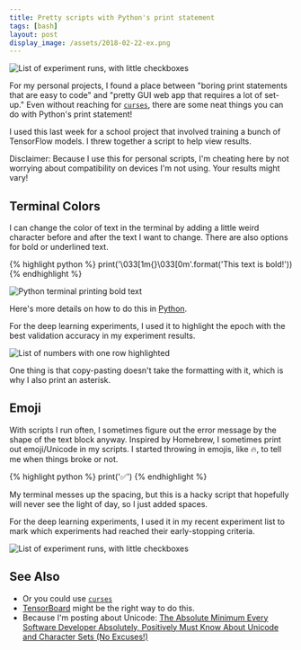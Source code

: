 ```yaml
---
title: Pretty scripts with Python's print statement
tags: [bash]
layout: post
display_image: /assets/2018-02-22-ex.png
---
```


![List of experiment runs, with little checkboxes](/assets/2018-02-22-run-list.png)

For my personal projects, I found a place between "boring print statements that are easy to code" and "pretty GUI web app that requires a lot of set-up."
Even without reaching for [`curses`](https://docs.python.org/3/library/curses.html#module-curses), there are some neat things you can do with Python's print statement!

I used this last week for a school project that involved training a bunch of TensorFlow models. I threw together a script to help view results.

Disclaimer: Because I use this for personal scripts, I'm cheating here by not worrying about compatibility on devices I'm not using. Your results might vary!

## Terminal Colors

I can change the color of text in the terminal by adding a little weird character before and after the text I want to change. There are also options for bold or underlined text.

{% highlight python %}
print('\033[1m{}\033[0m'.format('This text is bold!'))
{% endhighlight %}

![Python terminal printing bold text](/assets/2018-02-22-bold-text.png)

Here's more details on how to do this in [Python](https://stackoverflow.com/questions/287871/print-in-terminal-with-colors).

For the deep learning experiments, I used it to highlight the epoch with the best validation accuracy in my experiment results.

![List of numbers with one row highlighted](/assets/2018-02-22-run-view.png)

One thing is that copy-pasting doesn't take the formatting with it, which is why I also print an asterisk.

## Emoji

With scripts I run often, I sometimes figure out the error message by the shape of the text block anyway. Inspired by Homebrew, I sometimes print out emoji/Unicode in my scripts.
 I started throwing in emojis, like 🔥, to tell me when things broke or not.

{% highlight python %}
print('✅')
{% endhighlight %}

My terminal messes up the spacing, but this is a hacky script that hopefully will never see the light of day, so I just added spaces.

For the deep learning experiments, I used it in my recent experiment list to mark which experiments had reached their early-stopping criteria.

![List of experiment runs, with little checkboxes](/assets/2018-02-22-run-list.png)



## See Also
 - Or you could use [`curses`](https://docs.python.org/3/library/curses.html#module-curses)
 - [TensorBoard](https://www.tensorflow.org/programmers_guide/summaries_and_tensorboard) might be the right way to do this.
 - Because I'm posting about Unicode: [The Absolute Minimum Every Software Developer Absolutely, Positively Must Know About Unicode and Character Sets (No Excuses!)](https://www.joelonsoftware.com/2003/10/08/the-absolute-minimum-every-software-developer-absolutely-positively-must-know-about-unicode-and-character-sets-no-excuses/)
